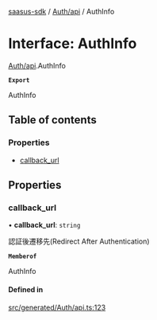 [saasus-sdk](../README.md) / [Auth/api](../modules/Auth_api.md) / AuthInfo

# Interface: AuthInfo

[Auth/api](../modules/Auth_api.md).AuthInfo

**`Export`**

AuthInfo

## Table of contents

### Properties

- [callback\_url](Auth_api.AuthInfo.md#callback_url)

## Properties

### callback\_url

• **callback\_url**: `string`

認証後遷移先(Redirect After Authentication)

**`Memberof`**

AuthInfo

#### Defined in

[src/generated/Auth/api.ts:123](https://github.com/saasus-platform/saasus-sdk-javascript/blob/55abc15/src/generated/Auth/api.ts#L123)
